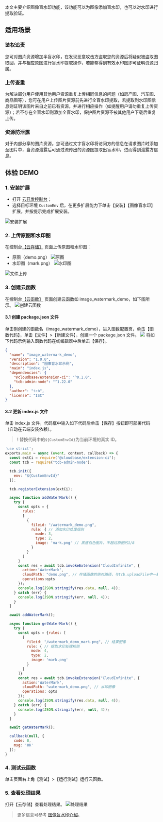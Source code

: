 
本文主要介绍图像盲水印功能，该功能可以为图像添加盲水印，也可以对水印进行提取验证。

## 适用场景
### 鉴权追责
您可对图片资源增加半盲水印，在发现恶意攻击方盗取您的资源后将疑似被盗取图取回，并与相应原图进行盲水印提取操作，若能够得到有效水印图即可证明资源归属。

### 上传查重
为解决部分用户使用其他用户资源重复上传相同信息的问题（如房产图、汽车图、商品图等），您可在用户上传图片资源前先进行全盲水印提取，若提取到水印图信息则证明该图片来自之前已有资源，并进行相应操作（如提醒用户请勿重复上传资源）；若不存在全盲水印则添加全盲水印，保护图片资源不被其他用户下载后重复上传。

### 资源防泄露
对于内部分享的图片资源，您可通过文字盲水印将访问方的信息在请求图片时添加至图片中，当资源泄露后可通过流传出的资源图提取出盲水印，进而得到泄露方信息。

## 体验 DEMO
### 1. 安装扩展
- 打开 [云开发控制台](https://console.cloud.tencent.com/tcb/add)；
- 选择目标环境 `CustomEnv` 后，在更多扩展能力下单击【安装】【图像盲水印】扩展，并按提示完成扩展安装。

![安装扩展](https://main.qcloudimg.com/raw/8eff8df15aa20c07678ac42632cb8881.png)
### 2. 上传原图和水印图
在控制台[【云存储】](https://console.cloud.tencent.com/tcb/storage) 页面上传原图和水印图：
- 原图（demo.png）
![原图](https://main.qcloudimg.com/raw/2f4428007ed45d3d8b582a91b55af8a9.png)
- 水印图（mark.png）
![水印图](https://main.qcloudimg.com/raw/e666becaae6253a05c28c1346cf26484.png)

![文件上传](https://main.qcloudimg.com/raw/103c9d63c7d597d510723aa446ed1887.png)
### 3. 创建云函数
在控制台[【云函数】](https://console.cloud.tencent.com/tcb/scf/index) 页面创建云函数如 image_watermark_demo，如下图所示。
![创建云函数](https://main.qcloudimg.com/raw/463f68ad077fb8413de94e6160d47b4c.png)

#### 3.1 创建 package.json 文件
单击刚创建的函数名（image_watermark_demo），进入函数配置页，单击【函数代码】，单击【文件】>【新建文件】，创建一个 package.json 文件。
![](https://main.qcloudimg.com/raw/3d1fc3b3ad537282612a2630f833107a.png)
将如下代码示例输入函数代码在线编辑器中后单击【保存】。
```json
{
  "name": "image_watermark_demo",
  "version": "1.0.0",
  "description": "图像盲水印示例",
  "main": "index.js",
  "dependencies": {
    "@cloudbase/extension-ci": "^0.1.0",
    "tcb-admin-node": "^1.22.0"
  },
  "author": "tcb",
  "license": "ISC"
}
```

#### 3.2 更新 index.js 文件
单击 index.js 文件，代码框中输入如下代码后单击【保存】按钮即可部署代码（自动在云端安装依赖）。
>! 替换代码中的`${CustomEnvId}`为当前环境的真实 ID。

```js
'use strict';
exports.main = async (event, context, callback) => {
  const extCi = require("@cloudbase/extension-ci");
  const tcb = require("tcb-admin-node");

  tcb.init({
    env: "${CustomEnvId}"
  });

  tcb.registerExtension(extCi);

  async function addWaterMark() {
    try {
      const opts = {
        rules:
        [
          {
            fileid: "/watermark_demo.png",
            rule: { // 添加水印处理规则
              mode: 3,
              type: 2,
              image: 'mark.png' // 黑底白色图片，不超过原图的1/8          
            }
          }
        ]
      }
      const res = await tcb.invokeExtension("CloudInfinite", {
        action:'WaterMark',
        cloudPath: "demo.png", // 存储图像的绝对路径，与tcb.uploadFile中一致
        operations:opts
      });
      console.log(JSON.stringify(res.data, null, 4));
    } catch (err) {
      console.log(JSON.stringify(err, null, 4));
    }
  }

  await addWaterMark();

  async function getWaterMark() {
    try {
      const opts = {rules: [
        {
          fileid: "/watermark_demo_mark.png", // 结果图像
          rule: { // 提取水印处理规则
            mode: 4,
            type: 2,
            image: 'mark.png'
          }
        }
      ]}
      const res = await tcb.invokeExtension("CloudInfinite", {
        action:'WaterMark',
        cloudPath: "watermark_demo.png", // 水印图像
        operations: opts
      });
      console.log(JSON.stringify(res.data, null, 4));
    } catch (err) {
      console.log(JSON.stringify(err, null, 4));
    }
  }

  await getWaterMark();

  callback(null, {
    code: 0,
    msg: 'OK'
  });
}
```

### 4. 测试云函数
单击页面右上角【测试】>【运行测试】运行云函数。
### 5. 查看处理结果
打开【云存储】查看处理结果。
![处理结果](https://main.qcloudimg.com/raw/0504cb122a827fb45516448a75dc2b4b.png)

> 更多信息可参考 [图像盲水印介绍](https://cloud.tencent.com/document/product/876/42098)。
